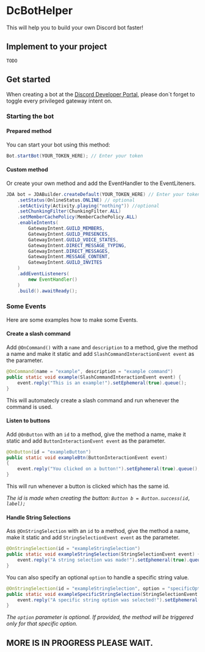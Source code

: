 # DcBotHelper
This will help you to build your own Discord bot faster!
## Implement to your project
``TODO``
## Get started
When creating a bot at the [Discord Developer Portal](https://discord.com/developers), please don´t forget to toggle every privileged gateway intent on.

### Starting the bot
#### Prepared method
You can start your bot using this method:
```java 
Bot.startBot(YOUR_TOKEN_HERE); // Enter your token
```
#### Custom method
Or create your own method and add the EventHandler to the EventLiteners.
```java
JDA bot = JDABuilder.createDefault(YOUR_TOKEN_HERE) // Enter your token
    .setStatus(OnlineStatus.ONLINE) // optional
    .setActivity(Activity.playing("nothing")) //optional
    .setChunkingFilter(ChunkingFilter.ALL)
    .setMemberCachePolicy(MemberCachePolicy.ALL)
    .enableIntents(
        GatewayIntent.GUILD_MEMBERS,
        GatewayIntent.GUILD_PRESENCES,
        GatewayIntent.GUILD_VOICE_STATES,
        GatewayIntent.DIRECT_MESSAGE_TYPING,
        GatewayIntent.DIRECT_MESSAGES,
        GatewayIntent.MESSAGE_CONTENT,
        GatewayIntent.GUILD_INVITES
    )
    .addEventListeners(
        new EventHandler()
    )
    .build().awaitReady();
```
### Some Events
Here are some examples how to make some Events.
#### Create a slash command
Add `@OnCommand()` with a `name` and `description` to a method, give the method a name and make it static and add `SlashCommandInteractionEvent event` as the parameter.
```java
@OnCommand(name = "example", description = "example command")
public static void example(SlashCommandInteractionEvent event) {
    event.reply("This is an example!").setEphemeral(true).queue();
}
```
This will automatecly create a slash command and run whenever the command is used.
#### Listen to buttons
Add `@OnButton` with an `id` to a method, give the method a name, make it static and add `ButtonInteractionEvent event` as the parameter.
```java
@OnButton(id = "exampleButton")
public static void exampleBtn(ButtonInteractionEvent event)
{
    event.reply("You clicked on a button!").setEphemeral(true).queue();
}
```
This will run whenever a button is clicked which has the same id.

*The id is made when creating the button: `Button b = Button.success(id, label);`*
#### Handle String Selections
Ass `@OnStringSelection` with an `id` to a method, give the method a name, make it static and add `StringSelectionEvent event` as the parameter.
```java
@OnStringSelection(id = "exampleStringSelection")
public static void exampleStringSelection(StringSelectionEvent event) {
    event.reply("A string selection was made!").setEphemeral(true).queue();
}
```
You can also specify an optional `option` to handle a specific string value.
```java
@OnStringSelection(id = "exampleStringSelection", option = "specificOption")
public static void exampleSpecificStringSelection(StringSelectionEvent event) {
    event.reply("A specific string option was selected!").setEphemeral(true).queue();
}
```
*The `option` parameter is optional. If provided, the method will be triggered only for that specific option.*
## MORE IS IN PROGRESS PLEASE WAIT.
